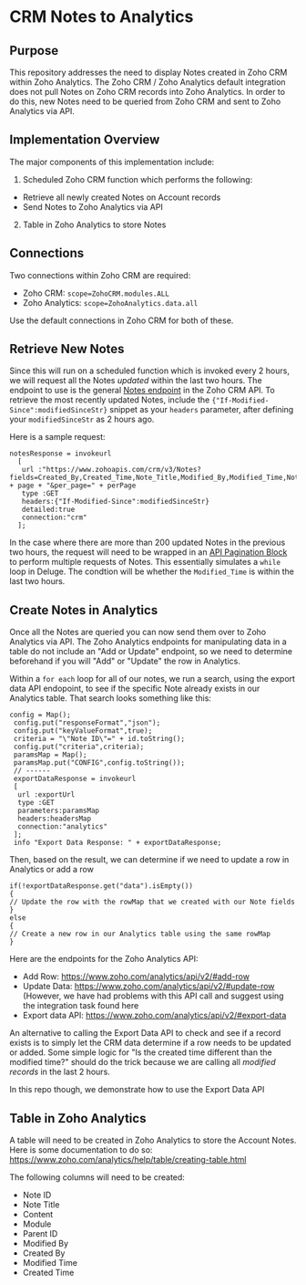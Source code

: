 # CRM Notes to Analytics
## Purpose
This repository addresses the need to display Notes created in Zoho CRM within Zoho Analytics. The Zoho CRM / Zoho Analytics default integration does not pull Notes on Zoho CRM records into Zoho Analytics. In order to do this, new Notes need to be queried from Zoho CRM and sent to Zoho Analytics via API.

## Implementation Overview
The major components of this implementation include:
1. Scheduled Zoho CRM function which performs the following:
  - Retrieve all newly created Notes on Account records
  - Send Notes to Zoho Analytics via API
2. Table in Zoho Analytics to store Notes

## Connections
Two connections within Zoho CRM are required:
- Zoho CRM: `scope=ZohoCRM.modules.ALL`
- Zoho Analytics: `scope=ZohoAnalytics.data.all`

Use the default connections in Zoho CRM for both of these.

## Retrieve New Notes
Since this will run on a scheduled function which is invoked every 2 hours, we will request all the Notes *updated* within the last two hours. 
The endpoint to use is the general [Notes endpoint](https://www.zoho.com/crm/developer/docs/api/v3/get-notes.html) in the Zoho CRM API. To retrieve the most recently updated Notes, include the ```{"If-Modified-Since":modifiedSinceStr}``` snippet as your ```headers``` parameter, after defining your ```modifiedSinceStr``` as 2 hours ago.

Here is a sample request:
```
notesResponse = invokeurl
  [
   url :"https://www.zohoapis.com/crm/v3/Notes?fields=Created_By,Created_Time,Note_Title,Modified_By,Modified_Time,Note_Content,$se_module,Parent_Id,id&page=" + page + "&per_page=" + perPage
   type :GET
   headers:{"If-Modified-Since":modifiedSinceStr}
   detailed:true
   connection:"crm"
  ];
```

In the case where there are more than 200 updated Notes in the previous two hours, the request will need to be wrapped in an [API Pagination Block](https://github.com/TheWorkflowAcademy/api-pagination-zohocrm) to perform multiple requests of Notes. This essentially simulates a `while` loop in Deluge. The condtion will be whether the `Modified_Time` is within the last two hours.

## Create Notes in Analytics
Once all the Notes are queried you can now send them over to Zoho Analytics via API. The Zoho Analytics endpoints for manipulating data in a table do not include an "Add or Update" endpoint, so we need to determine beforehand if you will "Add" or "Update" the row in Analytics.

Within a ```for each``` loop for all of our notes, we run a search, using the export data API endopoint, to see if the specific Note already exists in our Analytics table. That search looks something like this:
```
config = Map();
 config.put("responseFormat","json");
 config.put("keyValueFormat",true);
 criteria = "\"Note ID\"=" + id.toString();
 config.put("criteria",criteria);
 paramsMap = Map();
 paramsMap.put("CONFIG",config.toString());
 // ------
 exportDataResponse = invokeurl
 [
  url :exportUrl
  type :GET
  parameters:paramsMap
  headers:headersMap
  connection:"analytics"
 ];
 info "Export Data Response: " + exportDataResponse;
 ```
 
 Then, based on the result, we can determine if we need to update a row in Analytics or add a row
 
 ```
 if(!exportDataResponse.get("data").isEmpty())
{
// Update the row with the rowMap that we created with our Note fields
}
else
{
// Create a new row in our Analytics table using the same rowMap
}
```

Here are the endpoints for the Zoho Analytics API:
- Add Row: https://www.zoho.com/analytics/api/v2/#add-row
- Update Data: https://www.zoho.com/analytics/api/v2/#update-row (However, we have had problems with this API call and suggest using the integration task found here
- Export data API: https://www.zoho.com/analytics/api/v2/#export-data


An alternative to calling the Export Data API to check and see if a record exists is to simply let the CRM data determine if a row needs to be updated or added. Some simple logic for "Is the created time different than the modified time?" should do the trick because we are calling all *modified records* in the last 2 hours. 

In this repo though, we demonstrate how to use the Export Data API

## Table in Zoho Analytics
A table will need to be created in Zoho Analytics to store the Account Notes. Here is some documentation to do so: https://www.zoho.com/analytics/help/table/creating-table.html

The following columns will need to be created:
- Note ID
- Note Title
- Content
- Module
- Parent ID
- Modified By
- Created By
- Modified Time
- Created Time
